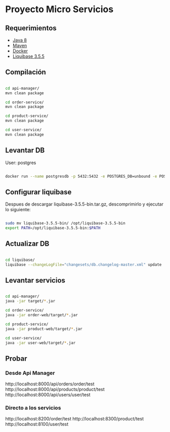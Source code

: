 # Proyecto Micro Servicios

## Requerimientos

- [Java 8](https://www.oracle.com/technetwork/java/javase/downloads/jdk8-downloads-2133151.html)
- [Maven](https://maven.apache.org/download.cgi)
- [Docker](https://www.docker.com/get-started)
- [Liquibase 3.5.5](https://download.liquibase.org/download/?frm=n)

## Compilación

```bash

cd api-manager/
mvn clean package

cd order-service/
mvn clean package

cd product-service/
mvn clean package

cd user-service/
mvn clean package

```

## Levantar DB
User: postgres

```bash

docker run --name postgresdb -p 5432:5432 -e POSTGRES_DB=unbound -e POSTGRES_PASSWORD=postgres123 -d postgres

```

## Configurar liquibase

Despues de descargar liquibase-3.5.5-bin.tar.gz, descomprimirlo y ejecutar lo siguiente:

```bash

sudo mv liquibase-3.5.5-bin/ /opt/liquibase-3.5.5-bin
export PATH=/opt/liquibase-3.5.5-bin:$PATH

```

## Actualizar DB

```bash

cd liquibase/
liquibase --changeLogFile="changesets/db.changelog-master.xml" update

```

## Levantar servicios

```bash

cd api-manager/
java -jar target/*.jar

cd order-service/
java -jar order-web/target/*.jar

cd product-service/
java -jar product-web/target/*.jar

cd user-service/
java -jar user-web/target/*.jar

```
## Probar 

### Desde Api Manager
http://localhost:8000/api/orders/order/test
http://localhost:8000/api/products/product/test
http://localhost:8000/api/users/user/test

### Directo a los servicios
http://localhost:8200/order/test
http://localhost:8300/product/test
http://localhost:8100/user/test